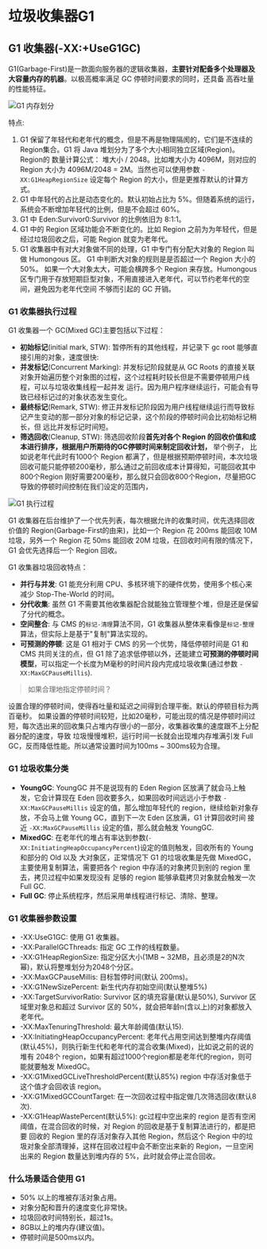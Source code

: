 垃圾收集器G1
===

## G1 收集器(-XX:+UseG1GC)

G1(Garbage-First)是一款面向服务器的逻辑收集器，**主要针对配备多个处理器及大容量内存的机器**。以极高概率满足 GC 停顿时间要求的同时，还具备
高吞吐量的性能特征。

![G1 内存划分](http://images.yuko.top/images/2022/03/14/4205a31b245f4979a39d18dbe382a8da.png)

特点:
1. G1 保留了年轻代和老年代的概念，但是不再是物理隔阂的，它们是不连续的 Region集合。G1 将 Java 堆划分为了多个大小相同独立区域(Region)。 
Region的 数量计算公式： 堆大小 / 2048。比如堆大小为 4096M，则对应的 Region 大小为 4096M/2048 = 2M。当然也可以使用参数 
`-XX:G1HeapRegionSize` 设定每个 Region 的大小，但是更推荐默认的计算方式。
2. G1 中年轻代的占比是动态变化的。默认初始占比为 5%。但随着系统的运行，系统会不断增加年轻代的比例，但是不会超过 60%。
3. G1 中 Eden:Survivor0:Survivor 的比例依旧为 8:1:1。
4. G1 中的 Region 区域功能会不断变化的。比如 Region 之前为为年轻代，但是经过垃圾回收之后，可能 Region 就变为老年代。
5. G1 收集器中有对大对象做不同的处理，G1 中专门有分配大对象的 Region 叫做 Humongous 区。 G1 中判断大对象的规则是是否超过一个 Region 大小的 50%。
如果一个大对象太大，可能会横跨多个 Region 来存放。Humongous 区专门用于存放短期巨型对象，不用直接进入老年代，可以节约老年代的空间，避免因为老年代空间
不够而引起的 GC 开销。


### G1 收集器执行过程

G1 收集器一个 GC(Mixed GC)主要包括以下过程：
* **初始标记**(initial mark, STW): 暂停所有的其他线程，并记录下 gc root 能够直接引用的对象，速度很快:
* **并发标记**(Concurrent Marking): 并发标记阶段就是从 GC Roots 的直接关联对象开始遍历整个对象图的过程，这个过程耗时较长但是不需要停顿用户线程，可以与垃圾收集线程一起并发
  运行。因为用户程序继续运行，可能会有导致已经标记过的对象状态发生变化。
* **最终标记**(Remark, STW): 修正并发标记阶段因为用户线程继续运行而导致标记产生变动的那一部分对象的标记记录，这个阶段的停顿时间会比初始标记稍长，但
  远比并发标记时间短。
* **筛选回收**(Cleanup, STW): 筛选回收阶段**首先对各个 Region 的回收价值和成本进行排序，根据用户所期待的GC停顿时间来制定回收计划，** 举个例子，
比如说老年代此时有1000个 Region 都满了，但是根据预期停顿时间，本次垃圾回收可能只能停顿200毫秒，那么通过之前回收成本计算得知，可能回收其中800个Region
刚好需要200毫秒，那么就只会回收800个Region，尽量把GC导致的停顿时间控制在我们设定的范围内，

![G1 执行过程](http://images.yuko.top/images/2022/03/23/202203231438.png)

G1 收集器在后台维护了一个优先列表，每次根据允许的收集时间，优先选择回收价值的 Region(Garbage-First的由来)，比如一个 Region 花 200ms 能回收
10M 垃圾，另外一个 Region 花 50ms 能回收 20M 垃圾，在回收时间有限的情况下，G1 会优先选择后一个 Region 回收。

G1 收集器垃圾回收特点：
* **并行与并发**: G1 能充分利用 CPU、多核环境下的硬件优势，使用多个核心来减少 Stop-The-World 的时间。
* **分代收集**: 虽然 G1 不需要其他收集器配合就能独立管理整个堆，但是还是保留了分代的概念。
* **空间整合**: 与 CMS 的`标记-清理`算法不同，G1 收集器从整体来看像是`标记-整理`算法，但实际上是基于"复制"算法实现的。
* **可预测的停顿**: 这是 G1 相对于 CMS 的另一个优势，降低停顿时间是 G1 和 CMS 共同关注的点，但 G1 除了追求低停顿以外，还能建立**可预测的停顿时间
模型**，可以指定一个长度为M毫秒的时间片段内完成垃圾收集(通过参数 `-XX:MaxGCPauseMillis`).

> 如果合理地指定停顿时间？

设置合理的停顿时间，使得吞吐量和延迟之间得到合理平衡。默认的停顿目标为两百毫秒。
如果设置的停顿时间较短，比如20毫秒，可能出现的情况是停顿时间过短，每次选出来的回收集只占堆内存很小的一部分，收集器收集的速度跟不上分配器分配的速度，导致
垃圾慢慢堆积，运行时间一长就会出现堆内存堆满引发 Full GC，反而降低性能。所以通常设置时间为100ms ~ 300ms较为合理。

### G1 垃圾收集分类

* **YoungGC**: YoungGC 并不是说现有的 Eden Region 区放满了就会马上触发，它会计算现在 Eden 回收要多久，如果回收时间远远小于参数 
`-XX:MaxGCPauseMillis` 设定的值，那么增加年轻代的 region，继续给新对象存放，不会马上做 Young GC，直到下一次 Eden 区放满，G1 计算回收时间
接近 `-XX:MaxGCPauseMillis` 设定的值，那么就会触发 YoungGC.
* **MixedGC**: 在老年代的堆占有率达到参数(`-XX:InitiatingHeapOccupancyPercent`)设定的值则触发，回收所有的 Young 和部分的 Old 以及
大对象区，正常情况下 G1 的垃圾收集是先做 MixedGC，主要使用复制算法，需要把各个 region 中存活的对象拷贝到别的 region 里去，拷贝过程中如果发现没有
足够的 region 能够承载拷贝对象就会触发一次 Full GC.
* **Full GC**: 停止系统程序，然后采用单线程进行标记、清除、整理。

### G1 收集器参数设置

* -XX:UseG1GC: 使用 G1 收集器。
* -XX:ParallelGCThreads: 指定 GC 工作的线程数量。
* -XX:G1HeapRegionSize: 指定分区大小(1MB ~ 32MB，且必须是2的N次幂)，默认将整堆划分为2048个分区。
* -XX:MaxGCPauseMillis: 目标暂停时间(默认 200ms)。
* -XX:G1NewSizePercent: 新生代内存初始空间(默认整堆5%)
* -XX:TargetSurvivorRatio: Survivor 区的填充容量(默认是50%), Survivor 区域里对象总和超过 Survivor 区的 50%，就会把年龄n(含以上)的对象都放入老年代。
* -XX:MaxTenuringThreshold: 最大年龄阈值(默认15).
* -XX:InitiatingHeapOccupancyPercent: 老年代占用空间达到整堆内存阈值(默认45%)，则执行新生代和老年代的混合收集(Mixed)，比如说之前的说的堆有
2048个 region，如果有超过1000个region都是老年代的region，则可能就要触发 MixedGC。
* -XX:G1MixedGCLiveThresholdPercent(默认85%) region 中存活对象低于这个值才会回收该 region。
* -XX:G1MixedGCCountTarget: 在一次回收过程中指定做几次筛选回收(默认8次).
* -XX:G1HeapWastePercent(默认5%): gc过程中空出来的 region 是否有空闲阈值，在混合回收的时候，对 Region 的回收是基于复制算法进行的，都是把要
回收的 Region 里的存活对象存入其他 Region，然后这个 Region 中的垃圾对象全部清理掉，这样在回收过程中会不断空出来新的 Region，一旦空闲出来的 Region
数量达到堆内存的 5%，此时就会停止混合回收。

### 什么场景适合使用 G1

* 50% 以上的堆被存活对象占用。
* 对象分配和晋升的速度变化非常快。
* 垃圾回收时间特别长，超过1s。
* 8GB以上的堆内存(建议值)。
* 停顿时间是500ms以内。





